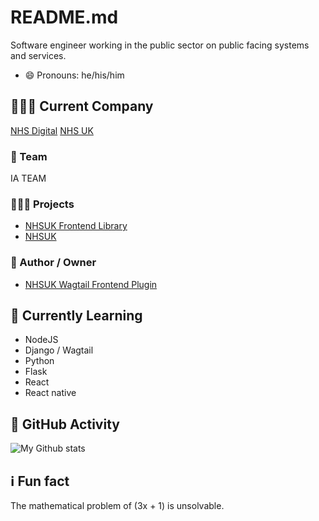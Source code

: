# README.md 
Software engineer working in the public sector on public facing systems and services.
- 😄 Pronouns: he/his/him

## 👨🏼‍💻 Current Company

[NHS Digital](https://digital.nhs.uk/) [NHS UK](https://nhs.uk)

### 🔭 Team

IA TEAM

### 🧑🏼‍🔧 Projects
+ [NHSUK Frontend Library](https://github.com/nhsuk/nhsuk-frontend)
+ [NHSUK](https://nhs.uk)

### 🚀 Author / Owner 

+ [NHSUK Wagtail Frontend Plugin](https://github.com/nhsuk/wagtail-nhsuk-frontend)

## 🧠 Currently Learning

+ NodeJS
+ Django / Wagtail
+ Python
+ Flask
+ React
+ React native

## 🚀 GitHub Activity

![My Github stats](https://github-readme-stats.vercel.app/api?username=DomBaker&show_icons=true&theme=radical)

## ℹ️ Fun fact

The mathematical problem of (3x + 1) is unsolvable.


<!--
**DomBaker/DomBaker** is a ✨ _special_ ✨ repository because its `README.md` (this file) appears on your GitHub profile.

Here are some ideas to get you started:

- 🔭 I’m currently working on ...
- 🌱 I’m currently learning ...
- 👯 I’m looking to collaborate on ...
- 🤔 I’m looking for help with ...
- 💬 Ask me about ...
- 📫 How to reach me: ...
- 😄 Pronouns: ...
- ⚡ Fun fact: ...
-->
